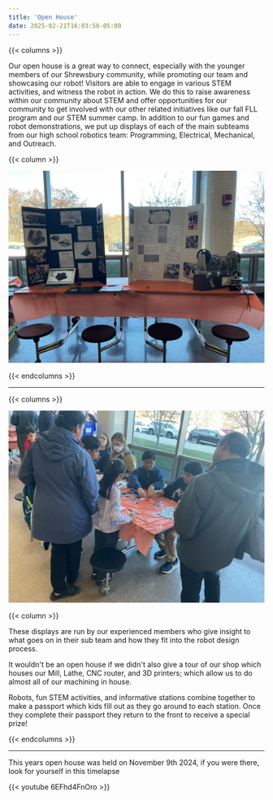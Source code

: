 ```yaml
---
title: 'Open House'
date: 2025-02-21T16:03:58-05:00
---
```


{{< columns >}}

Our open house is a great way to connect, especially with the younger members of our Shrewsbury community, while promoting our team and showcasing our robot! Visitors are able to engage in various STEM activities, and witness the robot in action. We do this to raise awareness within our community about STEM and offer opportunities for our community to get involved with our other related initiatives like our fall FLL program and our STEM summer camp. In addition to our fun games and robot demonstrations, we put up displays of each of the main subteams from our high school robotics team: Programming, Electrical, Mechanical, and Outreach.

{{< column >}}

![Sample Display](display.jpg)

{{< endcolumns >}}

---

{{< columns >}}

![Making Badges](badges.jpg)

{{< column >}}

These displays are run by our experienced members who give insight to what goes on in their sub team and how they fit into the robot design process.

It wouldn't be an open house if we didn't also give a tour of our shop which houses our Mill, Lathe, CNC router, and 3D printers; which allow us to do almost all of our machining in house.

Robots, fun STEM activities, and informative stations combine together to make a passport which kids fill out as they go around to each station. Once they complete their passport they return to the front to receive a special prize!

{{< endcolumns >}}

---

This years open house was held on November 9th 2024, if you were there, look for yourself in this timelapse

{{< youtube 6EFhd4FnOro >}}

